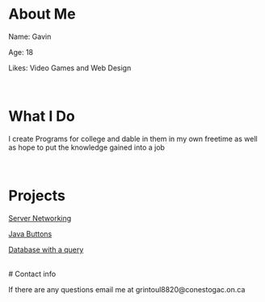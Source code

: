 # About Me
<p>Name: Gavin</p>
<p>Age: 18</p>
<p>Likes: Video Games and Web Design</p>
<br>

# What I Do
<p> I create Programs for college and dable in them in my own freetime as well as hope to put the knowledge gained into a job</p>
<br>

# Projects
<p><a href="A1.pkt" download>Server Networking</a></p>
<p><a href="A1 code." download>Java Buttons</a></p>
<p><a href="Assignment 1.dccdb" download>Database with a query</a></p>

<br>
# Contact info
<p>If there are any questions email me at grintoul8820@conestogac.on.ca
